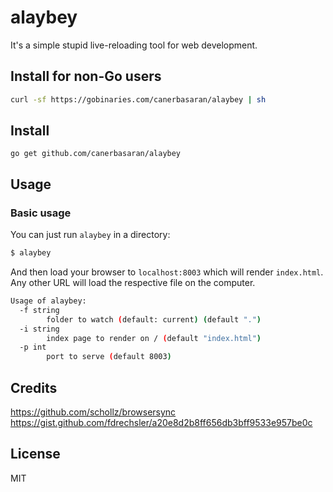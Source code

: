 # alaybey

It's a simple stupid live-reloading tool for web development.

## Install for non-Go users

```sh
curl -sf https://gobinaries.com/canerbasaran/alaybey | sh
```

## Install

```
go get github.com/canerbasaran/alaybey
```

## Usage 

### Basic usage

You can just run `alaybey` in a directory:

```bash
$ alaybey
```

And then load your browser to `localhost:8003` which will render `index.html`. Any other URL will load the respective file on the computer.

```bash
Usage of alaybey:
  -f string
        folder to watch (default: current) (default ".")
  -i string
        index page to render on / (default "index.html")
  -p int
        port to serve (default 8003)
```

## Credits

https://github.com/schollz/browsersync
https://gist.github.com/fdrechsler/a20e8d2b8ff656db3bff9533e957be0c

## License

MIT